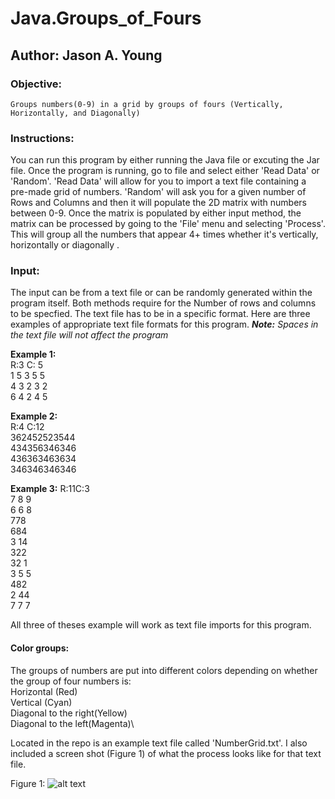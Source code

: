 # Java.Groups_of_Fours
## Author: Jason A. Young

### Objective:
	Groups numbers(0-9) in a grid by groups of fours (Vertically, Horizontally, and Diagonally)


### Instructions:
You can run this program by either running the Java file or excuting the Jar file. Once the program is running, go to file and select either 'Read Data' or 'Random'. 'Read Data' will allow for you to import a text file containing a pre-made grid of numbers. 'Random' will ask you for a given number of Rows and Columns and then it will populate the 2D matrix with numbers between 0-9. Once the matrix is populated by either input method, the matrix can be processed by going to the 'File' menu and selecting 'Process'. This will group all the numbers that appear 4+ times whether it's vertically, horizontally or diagonally .


### Input:
The input can be from a text file or can be randomly generated within the program itself. Both methods require for the Number of rows and columns to be specfied. The text file has to be in a specific format. Here are three examples of appropriate text file formats for this program. 
	*<b>Note:</b> Spaces in the text file will not affect the program*
  
  <b>Example 1:</b>      
  R:3 C: 5\
  1 5 3 5 5\
  4 3 2 3 2\
  6 4 2 4 5	
  
  <b>Example 2:</b>      
  R:4 C:12\
  362452523544\
  434356346346\
  436363463634\
  346346346346
                            
  <b>Example 3:</b>
  R:11C:3\
  7 8 9\
  6 6 8\
  778\
  684\
  3 14\
  322\
  32 1\
  3 5 5\
	 482\
	2  44\
	7 7 7
  
  All three of theses example will work as text file imports for this program.

#### Color groups:
The groups of numbers are put into different colors depending on whether the group of four numbers is:\
	Horizontal (Red)\
	Vertical (Cyan)\
	Diagonal to the right(Yellow)\
	Diagonal to the left(Magenta)\
   
Located in the repo is an example text file called 'NumberGrid.txt'. I also included a screen shot (Figure 1) of what the process looks like for that text file.
  
Figure 1: 
![alt text](https://github.com/youngj25/Java.Groups_of_Fours/blob/master/GroupsOfFours.png "Logo Title Text 1")

